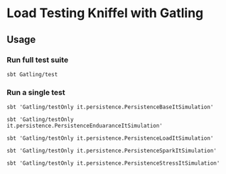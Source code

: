 # Load Testing Kniffel with Gatling

## Usage
### Run full test suite
``sbt Gatling/test``
### Run a single test
``sbt 'Gatling/testOnly it.persistence.PersistenceBaseItSimulation'``

``sbt 'Gatling/testOnly it.persistence.PersistenceEnduaranceItSimulation'``

``sbt 'Gatling/testOnly it.persistence.PersistenceLoadItSimulation'``

``sbt 'Gatling/testOnly it.persistence.PersistenceSparkItSimulation'``

``sbt 'Gatling/testOnly it.persistence.PersistenceStressItSimulation'``

